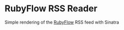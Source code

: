 # RubyFlow RSS Reader

Simple rendering of the [RubyFlow](http://rubyflow.com) RSS feed with Sinatra